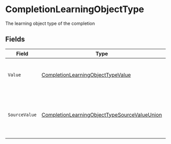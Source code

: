 # CompletionLearningObjectType

The learning object type of the completion


## Fields

| Field                                                                                                                   | Type                                                                                                                    | Required                                                                                                                | Description                                                                                                             |
| ----------------------------------------------------------------------------------------------------------------------- | ----------------------------------------------------------------------------------------------------------------------- | ----------------------------------------------------------------------------------------------------------------------- | ----------------------------------------------------------------------------------------------------------------------- |
| `Value`                                                                                                                 | [CompletionLearningObjectTypeValue](../../Models/Components/CompletionLearningObjectTypeValue.md)                       | :heavy_minus_sign:                                                                                                      | The StackOne unified learning object type.                                                                              |
| `SourceValue`                                                                                                           | [CompletionLearningObjectTypeSourceValueUnion](../../Models/Components/CompletionLearningObjectTypeSourceValueUnion.md) | :heavy_minus_sign:                                                                                                      | The original learning object type from the provider before normalization.                                               |